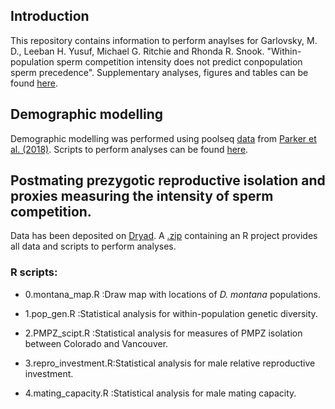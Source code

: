 ## Introduction  
This repository contains information to perform anaylses for Garlovsky, M. D., Leeban H. Yusuf, Michael G. Ritchie and Rhonda R. Snook. "Within-population sperm competition intensity does not predict conpopulation sperm precedence". Supplementary analyses, figures and tables can be found [here](https://github.com/MartinGarlovsky/conpopulation-sperm-precedence/blob/master/CpSP_supplementary_material.pdf).

## Demographic modelling
Demographic modelling was performed using poolseq [data](https://www.ncbi.nlm.nih.gov/bioproject/PRJNA312336) from [Parker et al. (2018)](https://doi.org/10.1093/gbe/evy147). Scripts to perform analyses can be found [here](https://github.com/LeebanY/D.montana_PoolSeq_DemoHistory).

## Postmating prezygotic reproductive isolation and proxies measuring the intensity of sperm competition.
Data has been deposited on [Dryad](https://doi.org/10.5061/dryad.gqnk98sjd). A [.zip](https://github.com/MartinGarlovsky/conpopulation-sperm-precedence/blob/master/Garlovsky_et.al.2020.zip) containing an R project provides all data and scripts to perform analyses. 

### R scripts:
* 0.montana_map.R     :Draw map with locations of *D. montana* populations. 

* 1.pop_gen.R         :Statistical analysis for within-population genetic diversity. 

* 2.PMPZ_scipt.R      :Statistical analysis for measures of PMPZ isolation between Colorado and Vancouver. 

* 3.repro_investment.R:Statistical analysis for male relative reproductive investment. 

* 4.mating_capacity.R :Statistical analysis for male mating capacity. 
